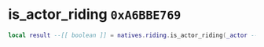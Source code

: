 # is_actor_riding `0xA6BBE769`

```lua
local result --[[ boolean ]] = natives.riding.is_actor_riding(_actor --[[ integer ]])
```